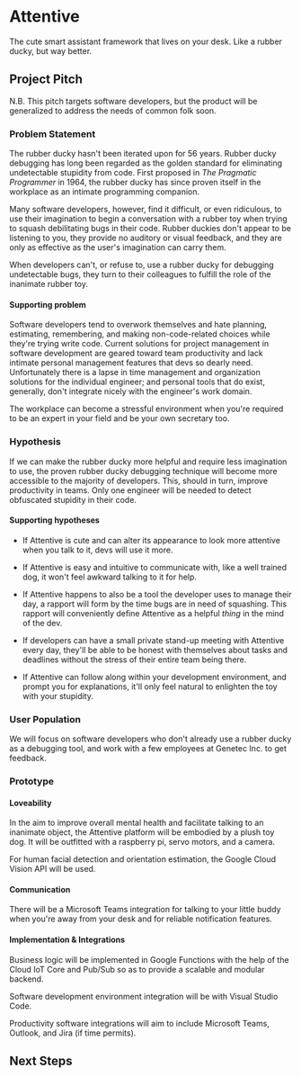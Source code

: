 # Attentive

The cute smart assistant framework that lives on your desk. Like a rubber ducky, but way better.

## Project Pitch

N.B. This pitch targets software developers, but the product will be generalized to address the needs of common folk soon.

### Problem Statement

The rubber ducky hasn't been iterated upon for 56 years.
Rubber ducky debugging has long been regarded as the golden standard for eliminating undetectable stupidity from code.
First proposed in *The Pragmatic Programmer* in 1964, the rubber ducky has since proven itself in the workplace as an intimate programming companion.

Many software developers, however, find it difficult, or even ridiculous, to use their imagination to begin a conversation with a rubber toy when trying to squash debilitating bugs in their code.
Rubber duckies don't appear to be listening to you, they provide no auditory or visual feedback, and they are only as effective as the user's imagination can carry them.

When developers can't, or refuse to, use a rubber ducky for debugging undetectable bugs, they turn to their colleagues to fulfill the role of the inanimate rubber toy.

#### Supporting problem

Software developers tend to overwork themselves and hate planning, estimating, remembering, and making non-code-related choices while they're trying write code.
Current solutions for project management in software development are geared toward team productivity and lack intimate personal management features that devs so dearly need.
Unfortunately there is a lapse in time management and organization solutions for the individual engineer; and personal tools that do exist, generally, don't integrate nicely with the engineer's work domain.

The workplace can become a stressful environment when you're required to be an expert in your field and be your own secretary too.

### Hypothesis

If we can make the rubber ducky more helpful and require less imagination to use, the proven rubber ducky debugging technique will become more accessible to the majority of developers.
This, should in turn, improve productivity in teams. Only one engineer will be needed to detect obfuscated stupidity in their code.

#### Supporting hypotheses

- If Attentive is cute and can alter its appearance to look more attentive when you talk to it, devs will use it more.

- If Attentive is easy and intuitive to communicate with, like a well trained dog, it won't feel awkward talking to it for help.

- If Attentive happens to also be a tool the developer uses to manage their day, a rapport will form by the time bugs are in need of squashing. This rapport will conveniently define Attentive as a helpful *thing* in the mind of the dev.

- If developers can have a small private stand-up meeting with Attentive every day, they'll be able to be honest with themselves about tasks and deadlines without the stress of their entire team being there.

- If Attentive can follow along within your development environment, and prompt you for explanations, it'll only feel natural to enlighten the toy with your stupidity.

### User Population

We will focus on software developers who don't already use a rubber ducky as a debugging tool, and work with a few employees at Genetec Inc. to get feedback.

### Prototype

#### Loveability

In the aim to improve overall mental health and facilitate talking to an inanimate object, the Attentive platform will be embodied by a plush toy dog. It will be outfitted with a raspberry pi, servo motors, and a camera.

For human facial detection and orientation estimation, the Google Cloud Vision API will be used.

#### Communication

There will be a Microsoft Teams integration for talking to your little buddy when you're away from your desk and for reliable notification features.

#### Implementation & Integrations

Business logic will be implemented in Google Functions with the help of the Cloud IoT Core and Pub/Sub so as to provide a scalable and modular backend.

Software development environment integration will be with Visual Studio Code.

Productivity software integrations will aim to include Microsoft Teams, Outlook, and Jira (if time permits).

## Next Steps







<!-- Secretaries are specialists in managing an individual as part of a larger team and can offload plenty of work, but they're not available 24/7, won't normally tend to your mental health, and they're expensive.


- Rubber duckies are hard to talk to

Everyone has their reasons for diving into a project or codebase and only surfacing for food and coffee.
For me, it's to escape all my other responsibilities that I need to track.
Planning, estimating, remembering, and making choices are all things I'm horrible at. 
Thankfully humans have invented to-do lists and calendars. -->

<!-- Often during work, people are met with moments of uncertainty during which they distract themselves with something like a coffee or snack. Once back at their desks they're met with the same problem from which they originally got distracted. -->

<!-- Surgeons often have to look away for guidance to a navigation system outside
the sterile area in the operating room. This can be detrimental to the task at hand and lead
to errors or extra time in surgery. -->

<!-- ### Hypothesis: -->
<!-- Auditory displays use sound to give users information. We believe that we can
use sound cues to help guide a surgeon to a given target much more accurately and
quickly. -->

<!-- ### User population:  -->
<!-- We will focus on neurosurgeons, and work with a few surgeons at the
Montreal Neuro to get feedback. -->

<!-- ### Prototype: -->
<!-- As we will build on an existing open-source framework (IBIS), we believe, that
we should have no problem to develop a plug-in that allows for data sonification of distance
information to a target. We will interface the IBIS system with an external audio synthesizer,
and developed an IBIS audio plugin capable of transmitting open sound control (OSC)
messages from IBIS to the pure data audio programming environment. -->



<!--### Rubber Ducky Plugin --- for stupidity in code
"I'm running my code, but it keeps crashing when it tries to instantiate this here object. I'll go find my friend and explain to him every line of code until I realize the stupid mistake I made. I'll then proceed to thank him and tell him to get out of my cubicle so I can get back to work."

### Productivity Plugin --- for ADHD at work 
"I come in to work on Monday, and login to my computer. Presented with my desktop background and a few (okay, a lot of) icons, I hit WINDOWS + L and get a coffee. Maybe a coffee will help me decide what to start with today."

### Motivation Plugin --- for depression at home
"I wake up in the morning, but I really don't want to get out of bed. There are too many people I have to talk to. There's no point anyways, what difference will it make if I wake up today." -->


